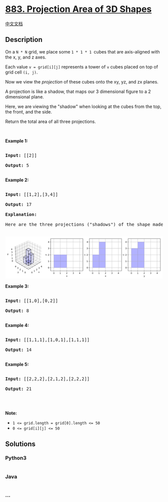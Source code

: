 # [883. Projection Area of 3D Shapes](https://leetcode.com/problems/projection-area-of-3d-shapes)

[中文文档](/solution/0800-0899/0883.Projection%20Area%20of%203D%20Shapes/README.md)

## Description

<p>On a&nbsp;<code>N&nbsp;*&nbsp;N</code> grid, we place some&nbsp;<code>1 * 1 * 1&nbsp;</code>cubes that are axis-aligned with the x, y, and z axes.</p>

<p>Each value&nbsp;<code>v = grid[i][j]</code>&nbsp;represents a tower of&nbsp;<code>v</code>&nbsp;cubes placed on top of grid cell <code>(i, j)</code>.</p>

<p>Now we view the&nbsp;<em>projection</em>&nbsp;of these cubes&nbsp;onto the xy, yz, and zx planes.</p>

<p>A projection is like a shadow, that&nbsp;maps our 3 dimensional figure to a 2 dimensional plane.&nbsp;</p>

<p>Here, we are viewing the &quot;shadow&quot; when looking at the cubes from the top, the front, and the side.</p>

<p>Return the total area of all three projections.</p>

<p>&nbsp;</p>

<div>

<ul>

</ul>

</div>

<div>

<div>

<ul>

</ul>

</div>

</div>

<div>

<div>

<div>

<div>

<ul>

</ul>

</div>

</div>

</div>

</div>

<div>

<div>

<div>

<div>

<div>

<div>

<div>

<div>

<ul>

</ul>

</div>

</div>

</div>

</div>

</div>

</div>

</div>

</div>

<div>

<p><strong>Example 1:</strong></p>

<pre>

<strong>Input: </strong><span id="example-input-1-1">[[2]]</span>

<strong>Output: </strong><span id="example-output-1">5</span>

</pre>

<div>

<p><strong>Example 2:</strong></p>

<pre>

<strong>Input: </strong><span id="example-input-2-1">[[1,2],[3,4]]</span>

<strong>Output: </strong><span id="example-output-2">17</span>

<strong>Explanation: </strong>

Here are the three projections (&quot;shadows&quot;) of the shape made with each axis-aligned plane.

</pre>

![](./images/shadow.png)

<div>

<p><strong>Example 3:</strong></p>

<pre>

<strong>Input: </strong><span id="example-input-3-1">[[1,0],[0,2]]</span>

<strong>Output: </strong><span id="example-output-3">8</span>

</pre>

<div>

<p><strong>Example 4:</strong></p>

<pre>

<strong>Input: </strong><span id="example-input-4-1">[[1,1,1],[1,0,1],[1,1,1]]</span>

<strong>Output: </strong><span id="example-output-4">14</span>

</pre>

<div>

<p><strong>Example 5:</strong></p>

<pre>

<strong>Input: </strong><span id="example-input-5-1">[[2,2,2],[2,1,2],[2,2,2]]</span>

<strong>Output: </strong><span id="example-output-5">21</span>

</pre>

<p>&nbsp;</p>

<div>

<div>

<div>

<p><span><strong>Note:</strong></span></p>

<ul>
	<li><code>1 &lt;= grid.length = grid[0].length&nbsp;&lt;= 50</code></li>
	<li><code>0 &lt;= grid[i][j] &lt;= 50</code></li>
</ul>

</div>

</div>

</div>

</div>

</div>

</div>

</div>

</div>

## Solutions

<!-- tabs:start -->

### **Python3**

```python

```

### **Java**

```java

```

### **...**

```

```

<!-- tabs:end -->
